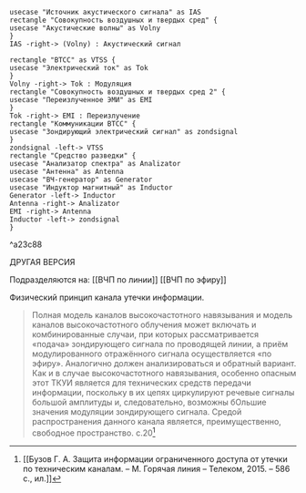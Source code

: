 ```plantuml
usecase "Источник акустического сигнала" as IAS
rectangle "Совокупность воздушных и твердых сред" {
usecase "Акустические волны" as Volny
}
IAS -right-> (Volny) : Акустический сигнал

rectangle "ВТСС" as VTSS {
usecase "Электрический ток" as Tok
}
Volny -right-> Tok : Модуляция
rectangle "Совокупность воздушных и твердых сред 2" {
usecase "Переизлученное ЭМИ" as EMI
}
Tok -right-> EMI : Переизлучение
rectangle "Коммуникации ВТСС" {
usecase "Зондирующий электрический сигнал" as zondsignal
}
zondsignal -left-> VTSS
rectangle "Средство разведки" {
usecase "Анализатор спектра" as Analizator
usecase "Антенна" as Antenna
usecase "ВЧ-генератор" as Generator
usecase "Индуктор магнитный" as Inductor
Generator -left-> Inductor
Antenna -right-> Analizator
EMI -right-> Antenna
Inductor -left-> zondsignal
}
```

^a23c88

ДРУГАЯ ВЕРСИЯ

Подразделяются на:
[[ВЧП по линии]]
[[ВЧП по эфиру]]

Физический принцип канала утечки информации.
>Полная модель каналов высокочастотного навязывания и модель каналов высокочастотного облучения может включать и комбинированные случаи, при которых рассматривается «подача» зондирующего сигнала по проводящей линии, а приём модулированного отражённого сигнала осуществляется «по эфиру». Аналогично должен анализироваться и обратный вариант. Как и в случае высокочастотного навязывания, особенно опасным этот ТКУИ является для технических средств передачи информации, поскольку в их цепях циркулируют речевые сигналы большой амплитуды и, следовательно, возможны бОльшие значения модуляции зондирующего сигнала. Средой распространения данного канала является, преимущественно, свободное пространство.
>с.20[^1] 

[^1]:[[Бузов Г. А. Защита информации ограниченного доступа от утечки по техническим каналам. – М. Горячая линия – Телеком, 2015. – 586 с., ил.]]